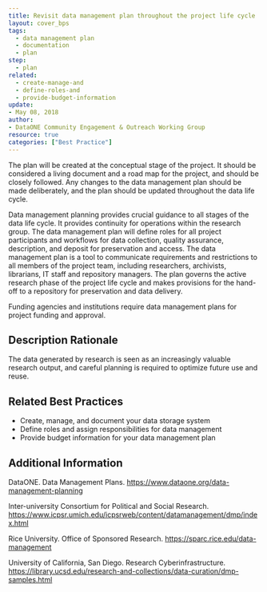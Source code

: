 ```yaml
---
title: Revisit data management plan throughout the project life cycle
layout: cover_bps
tags:
  - data management plan
  - documentation
  - plan
step:
  - plan
related:
  - create-manage-and
  - define-roles-and
  - provide-budget-information
update:
- May 08, 2018
author:
- DataONE Community Engagement & Outreach Working Group
resource: true
categories: ["Best Practice"]
---
```



The plan will be created at the conceptual stage of the project. It should be considered a living document and a road map for the project, and should be closely followed. Any changes to the data management plan should be made deliberately, and the plan should be updated throughout the data life cycle.

Data management planning provides crucial guidance to all stages of the data life cycle. It provides continuity for operations within the research group. The data management plan will define roles for all project participants and workflows for data collection, quality assurance, description, and deposit for preservation and access. The data management plan is a tool to communicate requirements and restrictions to all members of the project team, including researchers, archivists, librarians, IT staff and repository managers. The plan governs the active research phase of the project life cycle and makes provisions for the hand-off to a repository for preservation and data delivery.

Funding agencies and institutions require data management plans for project funding and approval.

## Description Rationale
The data generated by research is seen as an increasingly valuable research output, and careful planning is required to optimize future use and reuse.

## Related Best Practices
- Create, manage, and document your data storage system
- Define roles and assign responsibilities for data management
- Provide budget information for your data management plan

## Additional Information
DataONE. Data Management Plans. https://www.dataone.org/data-management-planning

Inter-university Consortium for Political and Social Research. https://www.icpsr.umich.edu/icpsrweb/content/datamanagement/dmp/index.html

Rice University. Office of Sponsored Research. https://sparc.rice.edu/data-management

University of California, San Diego. Research Cyberinfrastructure. https://library.ucsd.edu/research-and-collections/data-curation/dmp-samples.html
